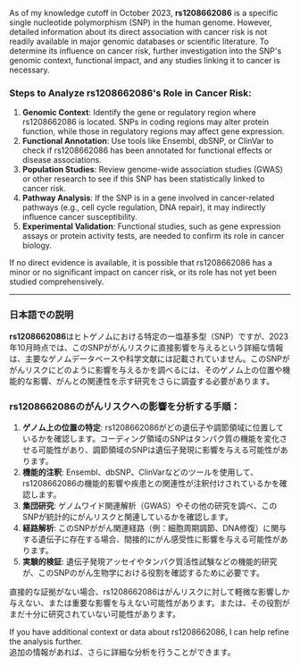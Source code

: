 As of my knowledge cutoff in October 2023, **rs1208662086** is a specific single nucleotide polymorphism (SNP) in the human genome. However, detailed information about its direct association with cancer risk is not readily available in major genomic databases or scientific literature. To determine its influence on cancer risk, further investigation into the SNP's genomic context, functional impact, and any studies linking it to cancer is necessary.

### Steps to Analyze rs1208662086's Role in Cancer Risk:
1. **Genomic Context**: Identify the gene or regulatory region where rs1208662086 is located. SNPs in coding regions may alter protein function, while those in regulatory regions may affect gene expression.
2. **Functional Annotation**: Use tools like Ensembl, dbSNP, or ClinVar to check if rs1208662086 has been annotated for functional effects or disease associations.
3. **Population Studies**: Review genome-wide association studies (GWAS) or other research to see if this SNP has been statistically linked to cancer risk.
4. **Pathway Analysis**: If the SNP is in a gene involved in cancer-related pathways (e.g., cell cycle regulation, DNA repair), it may indirectly influence cancer susceptibility.
5. **Experimental Validation**: Functional studies, such as gene expression assays or protein activity tests, are needed to confirm its role in cancer biology.

If no direct evidence is available, it is possible that rs1208662086 has a minor or no significant impact on cancer risk, or its role has not yet been studied comprehensively.

---

### 日本語での説明
**rs1208662086**はヒトゲノムにおける特定の一塩基多型（SNP）ですが、2023年10月時点では、このSNPががんリスクに直接影響を与えるという詳細な情報は、主要なゲノムデータベースや科学文献には記載されていません。このSNPががんリスクにどのように影響を与えるかを調べるには、そのゲノム上の位置や機能的な影響、がんとの関連性を示す研究をさらに調査する必要があります。

### rs1208662086のがんリスクへの影響を分析する手順：
1. **ゲノム上の位置の特定**: rs1208662086がどの遺伝子や調節領域に位置しているかを確認します。コーディング領域のSNPはタンパク質の機能を変化させる可能性があり、調節領域のSNPは遺伝子発現に影響を与える可能性があります。
2. **機能的注釈**: Ensembl、dbSNP、ClinVarなどのツールを使用して、rs1208662086の機能的影響や疾患との関連性が注釈付けされているかを確認します。
3. **集団研究**: ゲノムワイド関連解析（GWAS）やその他の研究を調べ、このSNPが統計的にがんリスクと関連しているかを確認します。
4. **経路解析**: このSNPががん関連経路（例：細胞周期調節、DNA修復）に関与する遺伝子に存在する場合、間接的にがん感受性に影響を与える可能性があります。
5. **実験的検証**: 遺伝子発現アッセイやタンパク質活性試験などの機能的研究が、このSNPのがん生物学における役割を確認するために必要です。

直接的な証拠がない場合、rs1208662086はがんリスクに対して軽微な影響しか与えない、または重要な影響を与えない可能性があります。または、その役割がまだ十分に研究されていない可能性があります。

If you have additional context or data about rs1208662086, I can help refine the analysis further.  
追加の情報があれば、さらに詳細な分析を行うことができます。